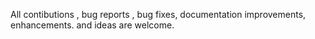 All contibutions , bug reports , bug fixes, documentation improvements, enhancements. and ideas are welcome.
